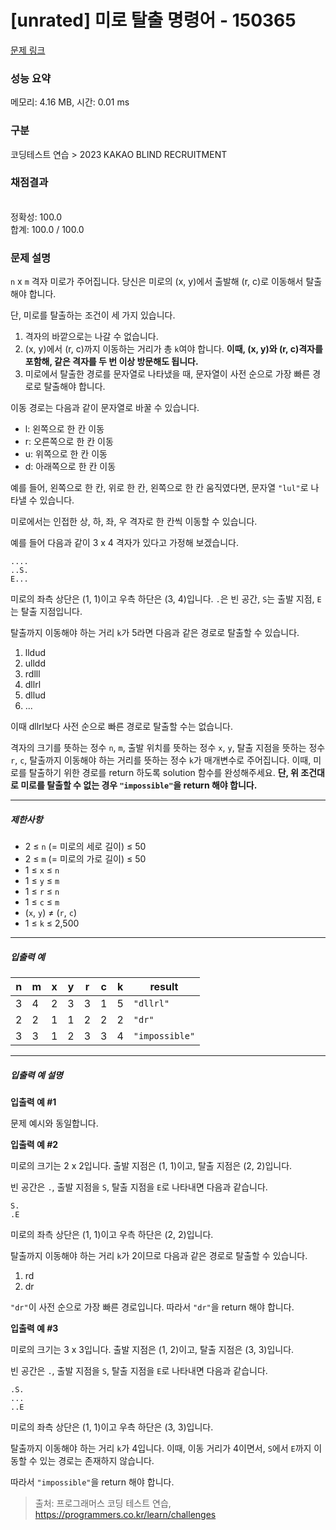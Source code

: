 # [unrated] 미로 탈출 명령어 - 150365 

[문제 링크](https://school.programmers.co.kr/learn/courses/30/lessons/150365) 

### 성능 요약

메모리: 4.16 MB, 시간: 0.01 ms

### 구분

코딩테스트 연습 > 2023 KAKAO BLIND RECRUITMENT

### 채점결과

<br/>정확성: 100.0<br/>합계: 100.0 / 100.0

### 문제 설명

<p><code>n</code> x <code>m</code> 격자 미로가 주어집니다. 당신은 미로의 (x, y)에서 출발해 (r, c)로 이동해서 탈출해야 합니다.</p>

<p>단, 미로를 탈출하는 조건이 세 가지 있습니다.</p>

<ol>
<li>격자의 바깥으로는 나갈 수 없습니다.</li>
<li>(x, y)에서 (r, c)까지 이동하는 거리가 총 <code>k</code>여야 합니다. <strong>이때, (x, y)와 (r, c)격자를 포함해, 같은 격자를 두 번 이상 방문해도 됩니다.</strong></li>
<li>미로에서 탈출한 경로를 문자열로 나타냈을 때, 문자열이 사전 순으로 가장 빠른 경로로 탈출해야 합니다.</li>
</ol>

<p>이동 경로는 다음과 같이 문자열로 바꿀 수 있습니다.</p>

<ul>
<li>l: 왼쪽으로 한 칸 이동</li>
<li>r: 오른쪽으로 한 칸 이동</li>
<li>u: 위쪽으로 한 칸 이동</li>
<li>d: 아래쪽으로 한 칸 이동</li>
</ul>

<p>예를 들어, 왼쪽으로 한 칸, 위로 한 칸, 왼쪽으로 한 칸 움직였다면, 문자열 <code>"lul"</code>로 나타낼 수 있습니다.</p>

<p>미로에서는 인접한 상, 하, 좌, 우 격자로 한 칸씩 이동할 수 있습니다.</p>

<p>예를 들어 다음과 같이 3 x 4 격자가 있다고 가정해 보겠습니다.</p>
<div class="highlight"><pre class="codehilite"><code>....
..S.
E...
</code></pre></div>
<p>미로의 좌측 상단은 (1, 1)이고 우측 하단은 (3, 4)입니다. <code>.</code>은 빈 공간, <code>S</code>는 출발 지점, <code>E</code>는 탈출 지점입니다.</p>

<p>탈출까지 이동해야 하는 거리 <code>k</code>가 5라면 다음과 같은 경로로 탈출할 수 있습니다.</p>

<ol>
<li>lldud</li>
<li>ulldd</li>
<li>rdlll</li>
<li>dllrl</li>
<li>dllud</li>
<li>...</li>
</ol>

<p>이때 dllrl보다 사전 순으로 빠른 경로로 탈출할 수는 없습니다.</p>

<p>격자의 크기를 뜻하는 정수 <code>n</code>, <code>m</code>, 출발 위치를 뜻하는 정수 <code>x</code>, <code>y</code>, 탈출 지점을 뜻하는 정수 <code>r</code>, <code>c</code>, 탈출까지 이동해야 하는 거리를 뜻하는 정수 <code>k</code>가 매개변수로 주어집니다. 이때, 미로를 탈출하기 위한 경로를 return 하도록 solution 함수를 완성해주세요. <strong>단, 위 조건대로 미로를 탈출할 수 없는 경우 <code>"impossible"</code>을 return 해야 합니다.</strong></p>

<hr>

<h5>제한사항</h5>

<ul>
<li>2 ≤ <code>n</code> (= 미로의 세로 길이) ≤ 50</li>
<li>2 ≤ <code>m</code> (= 미로의 가로 길이) ≤ 50</li>
<li>1 ≤ <code>x</code> ≤ <code>n</code></li>
<li>1 ≤ <code>y</code> ≤ <code>m</code></li>
<li>1 ≤ <code>r</code> ≤ <code>n</code></li>
<li>1 ≤ <code>c</code> ≤ <code>m</code></li>
<li>(<code>x</code>, <code>y</code>) ≠ (<code>r</code>, <code>c</code>)</li>
<li>1 ≤ <code>k</code> ≤ 2,500</li>
</ul>

<hr>

<h5>입출력 예</h5>
<table class="table">
        <thead><tr>
<th>n</th>
<th>m</th>
<th>x</th>
<th>y</th>
<th>r</th>
<th>c</th>
<th>k</th>
<th>result</th>
</tr>
</thead>
        <tbody><tr>
<td>3</td>
<td>4</td>
<td>2</td>
<td>3</td>
<td>3</td>
<td>1</td>
<td>5</td>
<td><code>"dllrl"</code></td>
</tr>
<tr>
<td>2</td>
<td>2</td>
<td>1</td>
<td>1</td>
<td>2</td>
<td>2</td>
<td>2</td>
<td><code>"dr"</code></td>
</tr>
<tr>
<td>3</td>
<td>3</td>
<td>1</td>
<td>2</td>
<td>3</td>
<td>3</td>
<td>4</td>
<td><code>"impossible"</code></td>
</tr>
</tbody>
      </table>
<hr>

<h5>입출력 예 설명</h5>

<p><strong>입출력 예 #1</strong></p>

<p>문제 예시와 동일합니다.</p>

<p><strong>입출력 예 #2</strong></p>

<p>미로의 크기는 2 x 2입니다. 출발 지점은 (1, 1)이고, 탈출 지점은 (2, 2)입니다.</p>

<p>빈 공간은 <code>.</code>, 출발 지점을 <code>S</code>, 탈출 지점을 <code>E</code>로 나타내면 다음과 같습니다.</p>
<div class="highlight"><pre class="codehilite"><code>S.
.E
</code></pre></div>
<p>미로의 좌측 상단은 (1, 1)이고 우측 하단은 (2, 2)입니다.</p>

<p>탈출까지 이동해야 하는 거리 <code>k</code>가 2이므로 다음과 같은 경로로 탈출할 수 있습니다.</p>

<ol>
<li>rd</li>
<li>dr</li>
</ol>

<p><code>"dr"</code>이 사전 순으로 가장 빠른 경로입니다. 따라서 <code>"dr"</code>을 return 해야 합니다.</p>

<p><strong>입출력 예 #3</strong></p>

<p>미로의 크기는 3 x 3입니다. 출발 지점은 (1, 2)이고, 탈출 지점은 (3, 3)입니다.</p>

<p>빈 공간은 <code>.</code>, 출발 지점을 <code>S</code>, 탈출 지점을 <code>E</code>로 나타내면 다음과 같습니다.</p>
<div class="highlight"><pre class="codehilite"><code>.S.
...
..E
</code></pre></div>
<p>미로의 좌측 상단은 (1, 1)이고 우측 하단은 (3, 3)입니다.</p>

<p>탈출까지 이동해야 하는 거리 <code>k</code>가 4입니다. 이때, 이동 거리가 4이면서, <code>S</code>에서 <code>E</code>까지 이동할 수 있는 경로는 존재하지 않습니다.</p>

<p>따라서 <code>"impossible"</code>을 return 해야 합니다.</p>


> 출처: 프로그래머스 코딩 테스트 연습, https://programmers.co.kr/learn/challenges